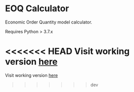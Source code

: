 # EOQ Calculator

Economic Order Quantity model calculator.

Requires Python > 3.7.x

<<<<<<< HEAD
Visit working version [here](https://powerful-ocean-42757.herokuapp.com/)
=======
Visit working version [here](https://powerful-ocean-42757.herokuapp.com/)
>>>>>>> dev
